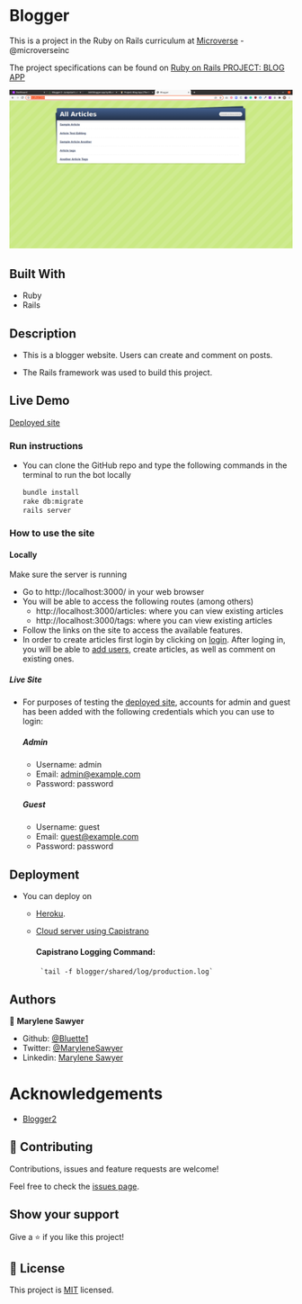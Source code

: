 # Blogger

This is a project in the Ruby on Rails curriculum at [Microverse](https:www.microverse.org/) - @microverseinc

The project specifications can be found on [Ruby on Rails
PROJECT: BLOG APP](https://www.theodinproject.com/courses/ruby-on-rails/lessons/ruby-on-rails-ruby-on-rails)

![demopage](./app/assets/images/screenshot.png)

## Built With
- Ruby
- Rails 

## Description
- This is a blogger website. Users can create and comment on posts.

- The Rails framework was used to build this project.

## Live Demo

[Deployed site](http://102.220.85.123/)

### Run instructions 
-  You can clone the GitHub repo and type the following commands in the terminal to run the bot locally 
    ```
    bundle install
    rake db:migrate
    rails server
    ```

### How to use the site

#### Locally

Make sure the server is running
- Go to http://localhost:3000/ in your web browser
- You will be able to access the following routes (among others)
  - http://localhost:3000/articles: where you can view existing articles 
  - http://localhost:3000/tags: where you can view existing articles 
- Follow the links on the site to access the available features.
- In order to create articles first login by clicking on [login](https://bloggerwise.herokuapp.com/login). After loging in, you will be able to [add users](https://bloggerwise.herokuapp.com/authors/new), create articles, as well as comment on existing ones.

##### Live Site

- For purposes of testing the [deployed site](https://bloggerwise.herokuapp.com/), accounts for admin and guest has been added with the following credentials which you can use to login:
    ##### Admin
     - Username: admin
     - Email: admin@example.com
     - Password: password
    ##### Guest
     - Username: guest
     - Email: guest@example.com
     - Password: password

## Deployment
- You can deploy on 
  - [Heroku](https://devcenter.heroku.com/categories/ruby-support).

  - [Cloud server using Capistrano](https://gorails.com/deploy/ubuntu/18.04)

     #### Capistrano Logging Command:
         `tail -f blogger/shared/log/production.log`


## Authors

👤 **Marylene Sawyer**
- Github: [@Bluette1](https://github.com/Bluette1)
- Twitter: [@MaryleneSawyer](https://twitter.com/MaryleneSawyer)
- Linkedin: [Marylene Sawyer](https://www.linkedin.com/in/marylene-sawyer)


# Acknowledgements
- [Blogger2](http://tutorials.jumpstartlab.com/projects/blogger.html#blogger-2)


## 🤝 Contributing

Contributions, issues and feature requests are welcome!

Feel free to check the [issues page](https://github.com/Bluette1/minderly-bot/issues).

## Show your support

Give a ⭐️ if you like this project!

## 📝 License

This project is [MIT](https://opensource.org/licenses/MIT) licensed.
